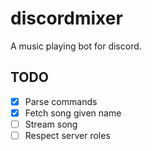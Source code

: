 # discordmixer

A music playing bot for discord.

## TODO

- [x] Parse commands
- [x] Fetch song given name
- [ ] Stream song
- [ ] Respect server roles